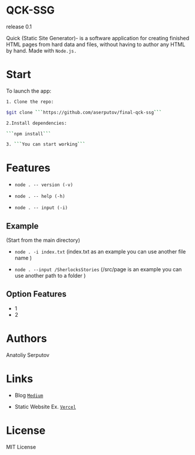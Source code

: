 # QCK-SSG
release 0.1

Quick (Static Site Generator)- is a software application for creating finished HTML pages from hard data and files, without having to author any HTML by hand. Made with ```Node.js.```
# Start

To launch the app: 

```bash 
1. Clone the repo:

$git clone ```https://github.com/aserputov/final-qck-ssg```

2.Install dependencies:

```npm install```

3. ```You can start working```
```
# Features

- ```node . -- version (-v) ```

- ```node . -- help (-h)```

- ```node . -- input (-i)```

## Example
(Start from the main directory)

- ```node . -i index.txt``` (index.txt as an example you can use another file name )

- ```node . --input /SherlocksStories``` (/src/page is an example you can use another path to a folder )

## Option Features

- 1
- 2

# Authors

Anatoliy Serputov

# Links
- Blog [```Medium```](https://medium.com/@aserputov/qck-ssg-eb593782b856)

- Static Website Ex. [```Vercel```](https://qck.vercel.app)
# License

MIT License 
